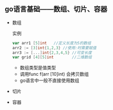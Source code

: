 ## go语言基础——数组、切片、容器

* 数组

  实例

  ```go
  var arr1 [5]int 	//定义长度为5的数组
  arr2 := [3]int{1,2,3}	//使用:时需要赋值
  arr3 := [...]int{2,3,4,5}	//可变长度
  var grid [4][5]int		//二维数组
  ```

  * 数组类型是值类型
  * 调用func f(arr [10]int) 会拷贝数组
  * go语言中一般不直接使用数组

* 切片



* 容器

  

  

